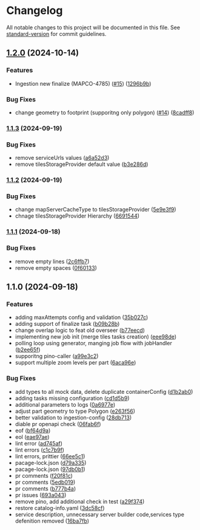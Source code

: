 # Changelog

All notable changes to this project will be documented in this file. See [standard-version](https://github.com/conventional-changelog/standard-version) for commit guidelines.

## [1.2.0](https://github.com/MapColonies/overseer/compare/v1.1.3...v1.2.0) (2024-10-14)


### Features

* Ingestion new finalize (MAPCO-4785) ([#15](https://github.com/MapColonies/overseer/issues/15)) ([1296b9b](https://github.com/MapColonies/overseer/commit/1296b9bce5dcca279c4976886fb3df80780d7265))


### Bug Fixes

* change geometry to footprint (supporitng only polygon) ([#14](https://github.com/MapColonies/overseer/issues/14)) ([8cadff8](https://github.com/MapColonies/overseer/commit/8cadff80fa8093801fc521cc98fc3c570df570cf))

### [1.1.3](https://github.com/MapColonies/overseer/compare/v1.1.2...v1.1.3) (2024-09-19)


### Bug Fixes

* remove serviceUrls values ([a6a52d3](https://github.com/MapColonies/overseer/commit/a6a52d35f66ff2be91ef661c2479b2a42173abef))
* remove tilesStorageProvider default value ([b3e286d](https://github.com/MapColonies/overseer/commit/b3e286dcaa9fa0d43d21fa84367a727cc8c57136))

### [1.1.2](https://github.com/MapColonies/overseer/compare/v1.1.1...v1.1.2) (2024-09-19)


### Bug Fixes

* change mapServerCacheType to tilesStorageProvider ([5e9e3f9](https://github.com/MapColonies/overseer/commit/5e9e3f92e983478ae8a2149a21613aae361b290c))
* chnage tilesStorageProvider Hierarchy ([6691544](https://github.com/MapColonies/overseer/commit/6691544913b61684b92cc7498ffbdb742e2df442))

### [1.1.1](https://github.com/MapColonies/overseer/compare/v1.1.0...v1.1.1) (2024-09-18)


### Bug Fixes

* remove empty lines ([2c6ffb7](https://github.com/MapColonies/overseer/commit/2c6ffb774e0a73b5d9dc0cfcf25a9738a0af117e))
* remove empty spaces ([0f60133](https://github.com/MapColonies/overseer/commit/0f6013313a3775da0e1c0f489a9087a3db9ca522))

## 1.1.0 (2024-09-18)


### Features

* adding maxAttempts config and validation ([35b027c](https://github.com/MapColonies/overseer/commit/35b027c968e679aa1b485daa3b111d3875ca04ca))
* adding support of finalize task ([b09b28b](https://github.com/MapColonies/overseer/commit/b09b28b3b9a6dd5bef46d8e5d75cac82cfcfe5fd))
* change overlap logic to feat old overseer ([b77eecd](https://github.com/MapColonies/overseer/commit/b77eecd161f8cde9a9673912052dcca06178395a))
* implementing new job init (merge tiles tasks creation) ([eee98de](https://github.com/MapColonies/overseer/commit/eee98de54efdd4abb78a010e1a7b1b0e21538a5f))
* polling loop using generator, manging job flow with jobHandler ([b2ee65f](https://github.com/MapColonies/overseer/commit/b2ee65f7d1dada54d6b7af4ff0fc037a0341a6a4))
* supporitng pino-caller ([a99e3c2](https://github.com/MapColonies/overseer/commit/a99e3c2e929c06fe9dc7d0a1600698d9c9d2ec62))
* support multiple zoom levels per part ([6aca96e](https://github.com/MapColonies/overseer/commit/6aca96e53ae3d06f9655b7275328df2506b0ba9b))


### Bug Fixes

* add types to all mock data, delete duplicate containerConfig ([d1b2ab0](https://github.com/MapColonies/overseer/commit/d1b2ab0052cde39ca20829ec308f9188813febff))
* adding tasks missing configuration ([cd1d5b9](https://github.com/MapColonies/overseer/commit/cd1d5b98c1d803e1cdb23c2c0f3c1c24e504ccc2))
* additional parameters to logs ([0a6977e](https://github.com/MapColonies/overseer/commit/0a6977e009924ac7d0a9cbefb76073afc83c94fe))
* adjust part geometry to type Polygon ([e263f56](https://github.com/MapColonies/overseer/commit/e263f56641b3ee8a1ea78f75bb026820bb48382b))
* better validation to ingestion-config ([28db713](https://github.com/MapColonies/overseer/commit/28db71397a19ffa3c3baddde8027f1e479260c8d))
* diable pr openapi check ([06fab6f](https://github.com/MapColonies/overseer/commit/06fab6fdf229e7c54258741a50d3d7aef41990aa))
* eof ([bf64d9a](https://github.com/MapColonies/overseer/commit/bf64d9a023a8ed6a15a790889411ac82a5afe308))
* eol ([eae97ae](https://github.com/MapColonies/overseer/commit/eae97aeefc63f2d4d3f12a738efa69bbf6000462))
* lint error ([ad745af](https://github.com/MapColonies/overseer/commit/ad745af6bf5d6a85e7f376261f5e070665023fd3))
* lint errors ([c1c7b9f](https://github.com/MapColonies/overseer/commit/c1c7b9f19cac54d8bf5a1dd6b3511868a4125868))
* lint errors, prittier ([66ee5c1](https://github.com/MapColonies/overseer/commit/66ee5c140c5ce40dcbf450831484f6ef6a9d7921))
* pacage-lock.json ([d79a335](https://github.com/MapColonies/overseer/commit/d79a335e61696d55d534e5cbe0b78cb37e476da4))
* pacage-lock.json ([97db0b1](https://github.com/MapColonies/overseer/commit/97db0b1f6e9704916578fa799600e5aec95b46cb))
* pr comments ([f20f81c](https://github.com/MapColonies/overseer/commit/f20f81c284e5382c75c2461aff029888452cd814))
* pr comments ([5edb019](https://github.com/MapColonies/overseer/commit/5edb019a63d2a56c107db13897f5655da4cda5e2))
* pr comments ([b777b4a](https://github.com/MapColonies/overseer/commit/b777b4adbc48d2bf11de87631d1ba3d447a3fed9))
* pr issues ([693a043](https://github.com/MapColonies/overseer/commit/693a0431c49b97d2291921f055ab5e639192cd92))
* remove pino, add additional check in test ([a29f374](https://github.com/MapColonies/overseer/commit/a29f374e9086e3accae428bb6ea687284f060d7d))
* restore catalog-info.yaml ([3dc58cf](https://github.com/MapColonies/overseer/commit/3dc58cf4bd6c7499e21c3af9e04bbd357a5a3bb2))
* service description, unnecessary server builder code,services type defenition removed ([16ba7fb](https://github.com/MapColonies/overseer/commit/16ba7fb03e649a4df3c090dcc303b6a283004808))
